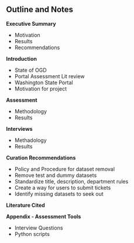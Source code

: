 ## Outline and Notes

**Executive Summary**

* Motivation
* Results
* Recommendations

**Introduction**

* State of OGD
* Portal Assessment Lit review
* Washington State Portal
* Motivation for project

**Assessment**

* Methodology
* Results

**Interviews**

* Methadology
* Results

**Curation Recommendations**

* Policy and Procedure for dataset removal
* Remove test and dummy datasets
* Standardize title, description, department rules
* Create a way for users to submit tickets
* Identify missing datasets to seek out

**Literature Cited**

**Appendix - Assessment Tools**
* Interview Questions
* Python scripts
